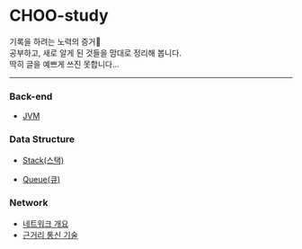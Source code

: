 # CHOO-study

기록을 하려는 노력의 증거🥂<br>
공부하고, 새로 알게 된 것들을 맘대로 정리해 봅니다.<br>
딱히 글을 예쁘게 쓰진 못합니다...
<br>

---

### Back-end

- [JVM](https://github.com/CHOO-O/CHOO-study/blob/main/Back-end/JVM.md)

<!-- mvc -->

### Data Structure

- [Stack(스택)](https://github.com/CHOO-O/CHOO-study/blob/main/Data-structure/Stack.md)

- [Queue(큐)](https://github.com/CHOO-O/CHOO-study/blob/main/Data-structure/Queue.md)

### Network

- [네트워크 개요](https://github.com/CHOO-O/CHOO-study/blob/main/Network/P01-S01.md)
- [근거리 통신 기술](https://github.com/CHOO-O/CHOO-study/blob/main/Network/P01-S02.md)
